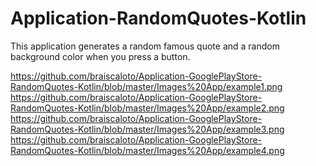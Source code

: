 # Application-RandomQuotes-Kotlin
This application generates a random famous quote and a random background color when you press a button.

https://github.com/braiscaloto/Application-GooglePlayStore-RandomQuotes-Kotlin/blob/master/Images%20App/example1.png
https://github.com/braiscaloto/Application-GooglePlayStore-RandomQuotes-Kotlin/blob/master/Images%20App/example2.png
https://github.com/braiscaloto/Application-GooglePlayStore-RandomQuotes-Kotlin/blob/master/Images%20App/example3.png
https://github.com/braiscaloto/Application-GooglePlayStore-RandomQuotes-Kotlin/blob/master/Images%20App/example4.png
